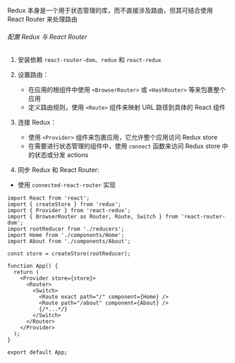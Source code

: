 Redux 本身是一个用于状态管理的库，而不直接涉及路由，但其可结合使用 React Router 来处理路由

###### 配置 Redux 与 React Router

1. 安装依赖 `react-router-dom`、`redux` 和 `react-redux`

2. 设置路由：
 
   * 在应用的根组件中使用 `<BrowserRouter>` 或 `<HashRouter>` 等来包裹整个应用
   - 定义路由规则，使用 `<Route>` 组件来映射 URL 路径到具体的 React 组件

3. 连接 Redux：

   - 使用 `<Provider>` 组件来包裹应用，它允许整个应用访问 Redux store
   - 在需要进行状态管理的组件中，使用 `connect` 函数来访问 Redux store 中的状态或分发 actions

4. 同步 Redux 和 React Router:

  * 使用 `connected-react-router` 实现

```TSX
import React from 'react';
import { createStore } from 'redux';
import { Provider } from 'react-redux';
import { BrowserRouter as Router, Route, Switch } from 'react-router-dom';
import rootReducer from './reducers';
import Home from './components/Home';
import About from './components/About';

const store = createStore(rootReducer);

function App() {
  return (
    <Provider store={store}>
      <Router>
        <Switch>
          <Route exact path="/" component={Home} />
          <Route path="/about" component={About} />
          {/*...*/}
        </Switch>
      </Router>
    </Provider>
  );
}

export default App;
```

